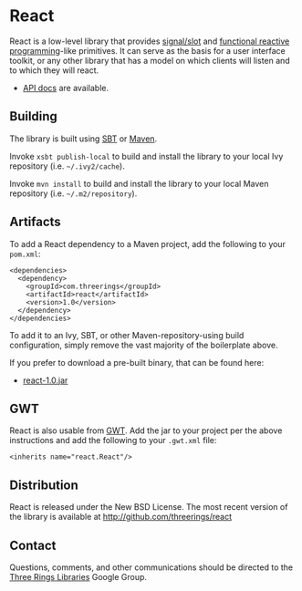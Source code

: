 React
=====

React is a low-level library that provides [signal/slot] and [functional
reactive programming]-like primitives. It can serve as the basis for a user
interface toolkit, or any other library that has a model on which clients will
listen and to which they will react.

* [API docs](http://threerings.github.com/react/apidocs/) are available.

Building
--------

The library is built using [SBT] or [Maven].

Invoke `xsbt publish-local` to build and install the library to your local
Ivy repository (i.e. `~/.ivy2/cache`).

Invoke `mvn install` to build and install the library to your local Maven
repository (i.e. `~/.m2/repository`).

Artifacts
---------

To add a React dependency to a Maven project, add the following to your
`pom.xml`:

    <dependencies>
      <dependency>
        <groupId>com.threerings</groupId>
        <artifactId>react</artifactId>
        <version>1.0</version>
      </dependency>
    </dependencies>

To add it to an Ivy, SBT, or other Maven-repository-using build configuration,
simply remove the vast majority of the boilerplate above.

If you prefer to download a pre-built binary, that can be found here:

* [react-1.0.jar](http://repo2.maven.org/maven2/com/threerings/react/1.0/react-1.0.jar)

GWT
---

React is also usable from [GWT](http://code.google.com/webtoolkit/). Add the
jar to your project per the above instructions and add the following to your
`.gwt.xml` file:

    <inherits name="react.React"/>

Distribution
------------

React is released under the New BSD License. The most recent version of the
library is available at http://github.com/threerings/react

Contact
-------

Questions, comments, and other communications should be directed to the [Three
Rings Libraries](http://groups.google.com/group/ooo-libs) Google Group.

[signal/slot]: http://en.wikipedia.org/wiki/Signals_and_slots
[functional reactive programming]: http://en.wikipedia.org/wiki/Functional_reactive_programming
[SBT]: http://github.com/harrah/xsbt/wiki/Setup
[Maven]: http://maven.apache.org/

